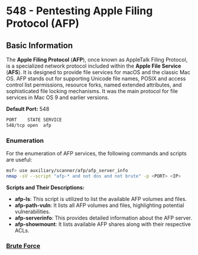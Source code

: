 # 548 - Pentesting Apple Filing Protocol (AFP)



## Basic Information

The **Apple Filing Protocol** (**AFP**), once known as AppleTalk Filing Protocol, is a specialized network protocol included within the **Apple File Service** (**AFS**). It is designed to provide file services for macOS and the classic Mac OS. AFP stands out for supporting Unicode file names, POSIX and access control list permissions, resource forks, named extended attributes, and sophisticated file locking mechanisms. It was the main protocol for file services in Mac OS 9 and earlier versions.

**Default Port:** 548

```bash
PORT    STATE SERVICE
548/tcp open  afp
```

### **Enumeration**

For the enumeration of AFP services, the following commands and scripts are useful:

```bash
msf> use auxiliary/scanner/afp/afp_server_info
nmap -sV --script "afp-* and not dos and not brute" -p <PORT> <IP>
```

**Scripts and Their Descriptions:**

- **afp-ls**: This script is utilized to list the available AFP volumes and files.
- **afp-path-vuln**: It lists all AFP volumes and files, highlighting potential vulnerabilities.
- **afp-serverinfo**: This provides detailed information about the AFP server.
- **afp-showmount**: It lists available AFP shares along with their respective ACLs.

### [**Brute Force**](../generic-methodologies-and-resources/brute-force.md#afp)

